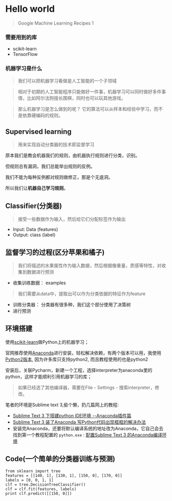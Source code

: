 # Hello world
> Google Machine Learning Recipes 1
### 需要用到的库
* scikit-learn
* TensorFlow

### 机器学习是什么
> 我们可以把机器学习看做是人工智能的一个子领域

> 相对于初期的人工智能程序只能做好一件事，机器学习可以同时做好多件事情，比如阿尔法狗擅长围棋，同时也可以玩其他游戏。

> 那么机器学习是怎么做到的呢？
> 它的算法可以从样本和经验中学习，而不是依靠硬编码的规则。

## Supervised learning
> 用来实现自动分类器的技术即监督学习

原本我们是教会机器我们的规则，由机器执行规则进行分类，识别。

但规则总有漏洞，我们总能举出规则的反例。

我们不能为每种反例都对规则做修正，那是个无底洞。

所以我们让**机器自己学习规则**。

## Classifier(分类器)
> 接受一些数据作为输入，然后给它们分配标签作为输出

* Input: Data (features)
* Output: class (label)

## 监督学习的过程(区分苹果和橘子)

> 我们将描述的水果属性作为输入数据，然后根据像重量，质感等特性，对收集到数据进行预测

* 收集训练数据： examples

> 我们需要从data中，提取出可以作为分类依据的特征作为feature

* 训练分类器： 分类器有很多种，我们这个部分使用了决策树
* 进行预测

## 环境搭建


使用[scikit-learn](http://scikit-learn.org/stable/index.html)做Python上的机器学习；

官网推荐使用[Anaconda](https://www.continuum.io/downloads)进行安装，轻松解决依赖，有两个版本可以用，我使用[Python2版本](http://repo.continuum.io/archive/Anaconda2-4.0.0-Linux-x86_64.sh), 因为许多库只支持python2, 而且教程使用的也是python2

安装后，关联Pycharm，新建一个工程，选择interpreter为anaconda里的python，这样才能顺利引用机器学习的库；

> 如果已经选了其他编译器，需要在File - Settings - 搜索interpreter，修改。

笔者的环境是Sublime text 3,偷个懒，扔几篇网上的教程:

* [Sublime Text 3 下搭建python IDE环境 --Anaconda插件篇](http://www.cnblogs.com/nx520zj/p/5787393.html)
* [Sublime Text 3 装了Anaconda 写Python代码出现框框的解决办法](http://blog.csdn.net/kinglearnjava/article/details/49307463)
* 安装完Anaconda，还要将默认编译系统的地址改为Anaconda，它自己会去找到第一个教程配置的 `python.exe` :
  [配置Sublime Text 3 的Anaconda编译环境](http://blog.csdn.net/zhihaoma/article/details/50917915)


## Code(一个简单的分类器训练与预测)
    from sklearn import tree
    features = [[140, 1], [130, 1], [150, 0], [170, 0]]
    labels = [0, 0, 1, 1]
    clf = tree.DecisionTreeClassifier()
    clf = clf.fit(features, labels)
    print clf.predict([[150, 0]])


